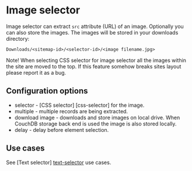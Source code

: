 # Image selector
Image selector can extract `src` attribute (URL) of an image. 
Optionally you can also store the images. The images will be stored in your
downloads directory:

`Downloads/<sitemap-id>/<selector-id>/<image filename.jpg>`

Note! When selecting CSS selector for image selector all the images within the
site are moved to the top. If this feature somehow breaks sites layout please
report it as a bug.

## Configuration options
 * selector - [CSS selector] [css-selector] for the image.
 * multiple - multiple records are being extracted.
 * download image - downloads and store images on local drive. When CouchDB
 storage back end is used the image is also stored locally.
 * delay - delay before element selection.

## Use cases
See [Text selector] [text-selector] use cases.

 [text-selector]: text-selector.md